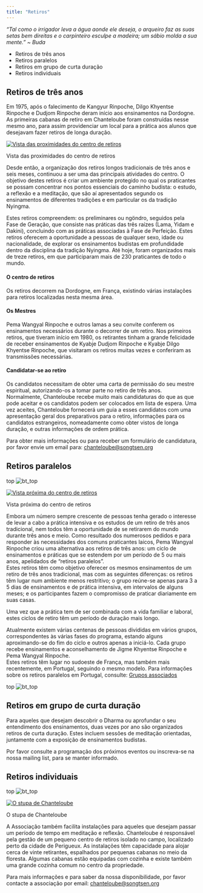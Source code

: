 ```yaml
---
title: "Retiros"
---
```


_“Tal como o irrigador leva a água aonde ele deseja, o arqueiro faz as suas setas bem direitas e o carpinteiro esculpe a madeira; um sábio molda a sua mente.” ~ Buda_

  * Retiros de três anos 
  * Retiros paralelos 
  * Retiros em grupo de curta duração 
  * Retiros individuais 



##  Retiros de três anos 

Em 1975, após o falecimento de Kangyur Rinpoche, Dilgo Khyentse Rinpoche e Dudjom Rinpoche deram início aos ensinamentos na Dordogne. As primeiras cabanas de retiro em Chanteloube foram construídas nesse mesmo ano, para assim providenciar um local para a prática aos alunos que desejavam fazer retiros de longa duração. 

[ ![Vista das proximidades do centro de retiros](/images/img_dordogne-150x150.jpg) ](http://www.songtsen.org/chanteloube/wp-content/uploads/sites/5/2013/11/img_dordogne.jpg)

Vista das proximidades do centro de retiros 

Desde então, a organização dos retiros longos tradicionais de três anos e seis meses, continuou a ser uma das principais atividades do centro. O objetivo destes retiros é criar um ambiente protegido no qual os praticantes se possam concentrar nos pontos essenciais do caminho budista: o estudo, a reflexão e a meditação, que são aí apresentados segundo os ensinamentos de diferentes tradições e em particular os da tradição Nyingma. 

Estes retiros compreendem: os preliminares ou ngöndro, seguidos pela Fase de Geração, que consiste nas práticas das três raízes (Lama, Yidam e Dakini), concluindo com as práticas associadas à Fase de Perfeição. Estes retiros oferecem a oportunidade a pessoas de qualquer sexo, idade ou nacionalidade, de explorar os ensinamentos budistas em profundidade dentro da disciplina da tradição Nyingma. Até hoje, foram organizados mais de treze retiros, em que participaram mais de 230 praticantes de todo o mundo. 

####  O centro de retiros 

Os retiros decorrem na Dordogne, em França, existindo várias instalações para retiros localizadas nesta mesma área. 

####  Os Mestres 

Pema Wangyal Rinpoche e outros lamas a seu convite conferem os ensinamentos necessários durante o decorrer de um retiro. Nos primeiros retiros, que tiveram início em 1980, os retirantes tinham a grande felicidade de receber ensinamentos de Kyabje Dudjom Rinpoche e Kyabje Dilgo Khyentse Rinpoche, que visitaram os retiros muitas vezes e conferiram as transmissões necessárias. 

####  Candidatar-se ao retiro 

Os candidatos necessitam de obter uma carta de permissão do seu mestre espiritual, autorizando-os a tomar parte no retiro de três anos.   
Normalmente, Chanteloube recebe muito mais candidaturas do que as que pode aceitar e os candidatos podem ser colocados em lista de espera. Uma vez aceites, Chanteloube fornecerá um guia a esses candidatos com uma apresentação geral dos preparativos para o retiro, informações para os candidatos estrangeiros, nomeadamente como obter vistos de longa duração, e outras informações de ordem prática. 

Para obter mais informações ou para receber um formulário de candidatura, por favor envie um email para: [ chanteloube@songtsen.org ](mailto:chanteloube@songtsen.org)

##  Retiros paralelos 

top ![bt_top](/images/bt_top.png)

[ ![Vista próxima do centro de retiros](/images/img_vallee_vezere-150x150.jpg) ](http://www.songtsen.org/chanteloube/wp-content/uploads/sites/5/2013/11/img_vallee_vezere.jpg)

Vista próxima do centro de retiros 

Embora um número sempre crescente de pessoas tenha gerado o interesse de levar a cabo a prática intensiva e os estudos de um retiro de três anos tradicional, nem todos têm a oportunidade de se retirarem do mundo durante três anos e meio. Como resultado dos numerosos pedidos e para responder às necessidades dos comuns praticantes laicos, Pema Wangyal Rinpoche criou uma alternativa aos retiros de três anos: um ciclo de ensinamentos e práticas que se estendem por um período de 5 ou mais anos, apelidados de “retiros paralelos”.   
Estes retiros têm como objetivo oferecer os mesmos ensinamentos de um retiro de três anos tradicional, mas com as seguintes diferenças: os retiros têm lugar num ambiente menos restritivo; o grupo reúne-se apenas para 3 a 5 dias de ensinamentos e de prática intensiva, em intervalos de alguns meses; e os participantes fazem o compromisso de praticar diariamente em suas casas. 

Uma vez que a prática tem de ser combinada com a vida familiar e laboral, estes ciclos de retiro têm um período de duração mais longo. 

Atualmente existem várias centenas de pessoas divididas em vários grupos, correspondentes às várias fases do programa, estando alguns aproximando-se do fim do ciclo e outros apenas a iniciá-lo. Cada grupo recebe ensinamentos e aconselhamento de Jigme Khyentse Rinpoche e Pema Wangyal Rinpoche.   
Estes retiros têm lugar no sudoeste de França, mas também mais recentemente, em Portugal, seguindo o mesmo modelo. Para informações sobre os retiros paralelos em Portugal, consulte: [ Grupos associados ](http://www.songtsen.org/chanteloube/pt/activities/affiliated-groups/)

top ![bt_top](/images/bt_top.png)

##  Retiros em grupo de curta duração 

Para aqueles que desejam descobrir o Dharma ou aprofundar o seu entendimento dos ensinamentos, duas vezes por ano são organizados retiros de curta duração. Estes incluem sessões de meditação orientadas, juntamente com a exposição de ensinamentos budistas. 

Por favor consulte a programação dos próximos eventos ou inscreva-se na nossa mailing list, para se manter informado. 

##  Retiros individuais 

top ![bt_top](/images/bt_top.png)

[ ![O stupa de Chanteloube](/images/img_stoupa_nuit-150x150.jpg) ](http://www.songtsen.org/chanteloube/wp-content/uploads/sites/5/2013/11/img_stoupa_nuit.jpg)

O stupa de Chanteloube 

A Associação também facilita instalações para aqueles que desejam passar um período de tempo em meditação e reflexão. Chanteloube é responsável pela gestão de um pequeno centro de retiros isolado no campo, localizado perto da cidade de Perigueux. As instalações têm capacidade para alojar cerca de vinte retirantes, espalhados por pequenas cabanas no meio da floresta. Algumas cabanas estão equipadas com cozinha e existe também uma grande cozinha comum no centro da propriedade. 

Para mais informações e para saber da nossa disponibilidade, por favor contacte a associação por email: [ chanteloube@songtsen.org ](mailto:chanteloube@songtsen.org)
